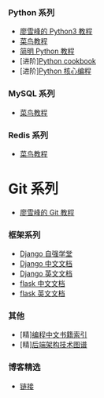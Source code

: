 ### Python 系列
- [廖雪峰的 Python3 教程](https://www.liaoxuefeng.com/wiki/1016959663602400)
- [菜鸟教程](https://www.runoob.com/python3/python3-tutorial.html)
- [简明 Python 教程](https://bop.mol.uno/)
- [进阶][Python cookbook](https://python3-cookbook.readthedocs.io/zh_CN/latest/)
- [进阶][Python 核心编程](https://wizardforcel.gitbooks.io/core-python-2e/content/)

### MySQL 系列
- [菜鸟教程](https://www.runoob.com/mysql/mysql-tutorial.html)

### Redis 系列
- [菜鸟教程](https://www.runoob.com/redis/redis-tutorial.html)

# Git 系列
- [廖雪峰的 Git 教程](https://www.liaoxuefeng.com/wiki/896043488029600)

### 框架系列
- [Django 自强学堂](https://code.ziqiangxuetang.com/django/django-tutorial.html)
- [Django 中文文档](https://docs.djangoproject.com/zh-hans/2.2/)
- [Django 英文文档](https://docs.djangoproject.com/en/2.2/)
- [flask 中文文档](http://docs.jinkan.org/docs/flask/)
- [flask 英文文档](https://flask.palletsprojects.com/en/1.1.x/)

### 其他

- [精][编程中文书籍索引](https://github.com/justjavac/free-programming-books-zh_CN)
- [精][后端架构技术图谱](https://github.com/xingshaocheng/architect-awesome)

### 博客精选

- [链接](https://github.com/SimmyZhong/Simmy-Blog/blob/master/blogs.md)
